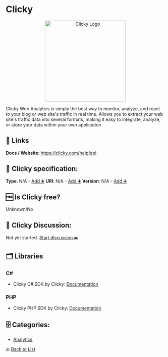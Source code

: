# Clicky
<p align="center">
    <img width="256" src="https://raw.githubusercontent.com/apis-list/apis-list/main/apis/clicky/logo_256x256.png" alt="Clicky Logo"/>
</p>
Clicky Web Analytics is simply the best way to monitor, analyze, and react to your blog or web site&#x27;s traffic in real time. Allows you to extract your web site&#x27;s traffic data into several formats, making it easy to integrate, analyze, or store your data within your own application

##  🔗 Links
**Docs / Website**: https://clicky.com/help/api

## 🧬 Clicky specification:
**Type**: N/A - [Add ➕](https://github.com/apis-list/apis-list/edit/main/apis-list.yaml)
**URI**: N/A - [Add ➕](https://github.com/apis-list/apis-list/edit/main/apis-list.yaml)
**Version**: N/A - [Add ➕](https://github.com/apis-list/apis-list/edit/main/apis-list.yaml)

## 🆓 Is Clicky free?
 Unknown/No 

## 💬 Clicky Discussion:
Not yet started. [Start discussion ➡️](https://github.com/apis-list/apis-list/discussions/new)

## 🗂️ Libraries
### C#
- Clicky C# SDK by Clicky: [Documentation](https://clicky.com/help/apps-plugins#csharp)

### PHP
- Clicky PHP SDK by Clicky: [Documentation](https://clicky.com/help/apps-plugins#php)


## 🗄️ Categories:
- [Analytics](https://github.com/apis-list/apis-list#analytics-)

🔙  [Back to List](https://github.com/apis-list/apis-list)
